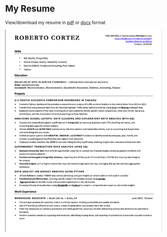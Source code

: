 # My Resume

View/download my resume in [pdf](https://github.com/RobertoCortez07/Resume/blob/main/Roberto%20Cortez%20Resume%202024.pdf) or [docx]() format

![](resume_screenshot.png)